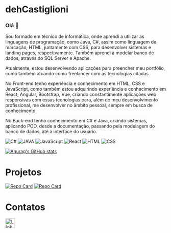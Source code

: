# dehCastiglioni

### Olá 👋

Sou formado em técnico de informática, onde aprendi a utilizar as linguagens de programação, como Java, C#, assim como linguagem de marcação, HTML, juntamente com CSS, para desenvolver sistemas e landing pages, respectivamente. Também aprendi a modelar banco de dados, através do SQL Server e Apache.

Atualmente, estou desenvolvendo aplicações para preencher meu portfólio, como também atuando como freelancer com as tecnologias citadas.

No Front-end tenho experiência e conhecimento em HTML, CSS e JavaScript, como também estou adquirindo experiência e conhecimento em React, Angular, Bootstrap, Vue, criando constantimente aplicações web responsivas com essas tecnologias para, além do meu desenvolvimento profissional, me desenvolver no âmbito pessoal, sempre em busca de conhecimento.

No Back-end tenho conhecimento em C# e Java, criando sistemas, aplicando POO, desde a documentação, passando pela modelagem do banco de dados, até a interface do usuário.

![C#](https://img.shields.io/badge/C%23-239120?style=for-the-badge&logo=c-sharp&logoColor=white)
![JAVA](https://img.shields.io/badge/Java-ED8B00?style=for-the-badge&logo=java&logoColor=white)
![JavaScript](https://img.shields.io/badge/JavaScript-323330?style=for-the-badge&logo=javascript&logoColor=F7DF1E)
![React](https://img.shields.io/badge/React-20232A?style=for-the-badge&logo=react&logoColor=61DAFB)
![HTML](https://img.shields.io/badge/HTML5-E34F26?style=for-the-badge&logo=html5&logoColor=white)
![CSS](https://img.shields.io/badge/CSS3-1572B6?style=for-the-badge&logo=css3&logoColor=white)


[![Anurag's GitHub stats](https://github-readme-stats.vercel.app/api?username=dehCastiglioni&theme=synthwave)](https://github.com/dehCastiglioni/github-readme-stats)

# Projetos

[![Repo Card](https://github-readme-stats.vercel.app/api/pin/?username=dehCastiglioni&repo=dehCastiglioni.github.io&bg_color=000&border_color=30A3DC&show_icons=true&icon_color=30A3DC&title_color=E94D5F&text_color=FFF)](https://github.com/dehCastiglioni/dehCastiglioni.github.io)
[![Repo Card](https://github-readme-stats.vercel.app/api/pin/?username=dehCastiglioni&repo=previsao-do-tempo&bg_color=000&border_color=30A3DC&show_icons=true&icon_color=30A3DC&title_color=E94D5F&text_color=FFF)](https://github.com/dehCastiglioni/previsao-do-tempo)

# Contatos

[<img src='https://img.shields.io/badge/LinkedIn-0077B5?style=for-the-badge&logo=linkedin&logoColor=white' alt='Linkedin' height='30'>](https://www.linkedin.com/in/andré-luiz-quintana-castiglioni-a41102242/)